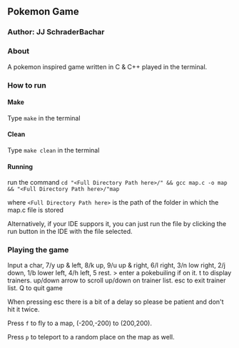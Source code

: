 ## Pokemon Game

### Author: JJ SchraderBachar

### About

A pokemon inspired game written in C & C++ played in the terminal.

### How to run

#### Make

Type `make` in the terminal

#### Clean

Type `make clean` in the terminal

#### Running

run the command `cd "<Full Directory Path here>/" && gcc map.c -o map && "<Full Directory Path here>/"map`

where `<Full Directory Path here>` is the path of the folder in which the map.c file is stored

Alternatively, if your IDE suppors it, you can just run the file by clicking the run button in the IDE with the file selected.

### Playing the game

Input a char, 7/y up & left, 8/k up, 9/u up & right, 6/l right, 3/n low right, 2/j down, 1/b lower left, 4/h left, 5 rest. > enter a pokebuiling if on it. t to display trainers. up/down arrow to scroll up/down on trainer list. esc to exit trainer list. Q to quit game

When pressing esc there is a bit of a delay so please be patient and don't hit it twice.

Press `f` to fly to a map, (-200,-200) to (200,200). 

Press `p` to teleport to a random place on the map as well.
